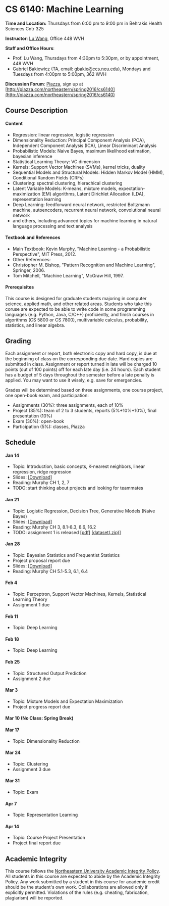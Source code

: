 # CS 6140: Machine Learning

**Time and Location:** Thursdays from 6:00 pm to 9:00 pm in Behrakis Health Sciences Cntr 325

**Instructor**: [Lu Wang](http://www.ccs.neu.edu/home/luwang/), Office 448 WVH

**Staff and Office Hours**: 

* Prof. Lu Wang, Thursdays from 4:30pm to 5:30pm, or by appointment, 448 WVH
* Gabriel Bakiewicz (TA, email: gbakie@ccs.neu.edu), Mondays and Tuesdays from 4:00pm to 5:00pm, 362 WVH

**Discussion Forum**: [Piazza](http://piazza.com/northeastern/spring2016/cs6140/home), sign up at [http://piazza.com/northeastern/spring2016/cs6140](http://piazza.com/northeastern/spring2016/cs6140)


## Course Description
#### Content
* Regression: linear regression, logistic regression
* Dimensionality Reduction: Principal Component Analysis (PCA), Independent Component Analysis (ICA), Linear Discriminant Analysis
* Probabilistic Models: Naive Bayes, maximum likelihood estimation, bayesian inference
* Statistical Learning Theory: VC dimension
* Kernels: Support Vector Machines (SVMs), kernel tricks, duality
* Sequential Models and Structural Models: Hidden Markov Model (HMM), Conditional Random Fields (CRFs)
* Clustering: spectral clustering, hierachical clustering
* Latent Variable Models: K-means, mixture models, expectation-maximization (EM) algorithms, Latent Dirichlet Allocation (LDA), representation learning
* Deep Learning: feedforward neural network, restricted Boltzmann machine, autoencoders, recurrent neural network, convolutional neural network
* and others, including advanced topics for machine learning in natural language processing and text analysis

#### Textbook and References
* Main Textbook: Kevin Murphy, "Machine Learning - a Probabilistic Perspective", MIT Press, 2012.
* Other References: 
 * Christopher M. Bishop, "Pattern Recognition and Machine Learning", Springer, 2006.
 * Tom Mitchell, "Machine Learning", McGraw Hill, 1997.
 
#### Prerequisites
This course is designed for graduate students majoring in computer science, applied math, and other related areas. Students who take this coruse are expected to be able to write code in some programming languages (e.g. Python, Java, C/C++) proficiently, and finish courses in algorithms (CS 5800 or CS 7800), multivariable calculus, probability, statistics, and linear algebra.


## Grading
Each assignment or report, both electronic copy and hard copy, is due at the beginning of class on the corresponding due date. Hard copies are submitted in class. Assignment or report turned in late will be charged 10 points (out of 100 points) off for each late day (i.e. 24 hours). Each student has a budget of 5 days throughout the semester before a late penalty is applied. You may want to use it wisely, e.g. save for emergencies. 

Grades will be determined based on three assignments, one course project, one open-book exam, and participation:

* Assignments (30%): three assignments, each of 10%
* Project (35%): team of 2 to 3 students, reports (5%+10%+10%), final presentation (10%)
* Exam (30%): open-book
* Participation (5%): classes, Piazza
 

## Schedule
#### Jan 14
* Topic: Introduction, basic concepts, K-nearest neighbors, linear regression, ridge regression
* Slides: [[Download]](slides_cs6140_sp16/cs6140_lec1.pdf)
* Reading: Murphy CH 1, 2, 7
* TODO: start thinking about projects and looking for teammates

#### Jan 21
* Topic: Logistic Regression, Decision Tree, Generative Models (Naive Bayes)
* Slides: [[Download]](slides_cs6140_sp16/cs6140_lec2.pdf)
* Reading: Murphy CH 3, 8.1-8.3, 8.6, 16.2
* TODO: assignment 1 is released [[pdf]](material_cs6140_sp16/cs6140sp16-assignment1.pdf) [[dataset(.zip)]](material_cs6140_sp16/a1_datasets.zip)
 


#### Jan 28
* Topic: Bayesian Statistics and Frequentist Statistics
* Project proposal report due
* Slides: [[Download]](slides_cs6140_sp16/cs6140_lec3.pdf)
* Reading: Murphy CH 5.1-5.3, 6.1, 6.4


#### Feb 4
* Topic: Perceptron, Support Vector Machines, Kernels, Statistical Learning Theory
* Assignment 1 due


#### Feb 11
* Topic: Deep Learning


#### Feb 18
* Topic: Deep Learning


#### Feb 25
* Topic: Structured Output Prediction
* Assignment 2 due


#### Mar 3
* Topic: Mixture Models and Expectation Maximization
* Project progress report due

#### Mar 10 (No Class: Spring Break)

#### Mar 17
* Topic: Dimensionality Reduction


#### Mar 24
* Topic: Clustering
* Assignment 3 due
  
#### Mar 31
* Topic: Exam


#### Apr 7
* Topic: Representation Learning


#### Apr 14
* Topic: Course Project Presentation
* Project final report due


## Academic Integrity 
This course follows the [Northeastern University Academic Integrity Policy](http://www.northeastern.edu/osccr/academic-integrity-policy/). All students in this course are expected to abide by the Academic Integrity Policy. Any work submitted by a student in this course for academic credit should be the student's own work. Collaborations are allowed only if explicitly permitted. Violations of the rules (e.g. cheating, fabrication, plagiarism) will be reported.



 


